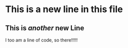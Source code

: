 # This is a new line in this file

## This is *another* new Line

I too am a line of code, so there!!!!!
